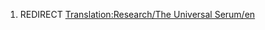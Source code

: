 1.  REDIRECT [Translation:Research/The Universal
    Serum/en](Translation:Research/The_Universal_Serum/en "wikilink")
